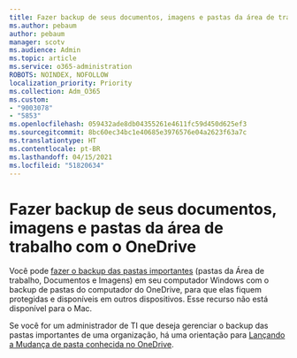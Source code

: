 ```yaml
---
title: Fazer backup de seus documentos, imagens e pastas da área de trabalho com o OneDrive
ms.author: pebaum
author: pebaum
manager: scotv
ms.audience: Admin
ms.topic: article
ms.service: o365-administration
ROBOTS: NOINDEX, NOFOLLOW
localization_priority: Priority
ms.collection: Adm_O365
ms.custom:
- "9003078"
- "5853"
ms.openlocfilehash: 059432ade8db04355261e4611fc59d450d625ef3
ms.sourcegitcommit: 8bc60ec34bc1e40685e3976576e04a2623f63a7c
ms.translationtype: HT
ms.contentlocale: pt-BR
ms.lasthandoff: 04/15/2021
ms.locfileid: "51820634"
---
```

# <a name="back-up-your-documents-pictures-and-desktop-folders-with-onedrive"></a>Fazer backup de seus documentos, imagens e pastas da área de trabalho com o OneDrive

Você pode [fazer o backup das pastas importantes](https://support.office.com/article/d61a7930-a6fb-4b95-b28a-6552e77c3057) (pastas da Área de trabalho, Documentos e Imagens) em seu computador Windows com o backup de pastas do computador do OneDrive, para que elas fiquem protegidas e disponíveis em outros dispositivos. Esse recurso não está disponível para o Mac.  

Se você for um administrador de TI que deseja gerenciar o backup das pastas importantes de uma organização, há uma orientação para [Lançando a Mudança de pasta conhecida no OneDrive](https://docs.microsoft.com/onedrive/redirect-known-folders).
